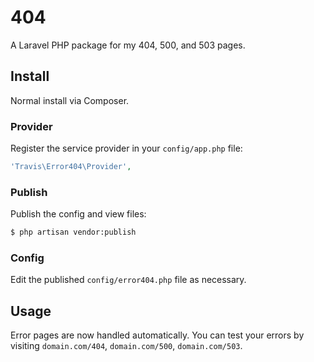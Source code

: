 # 404

A Laravel PHP package for my 404, 500, and 503 pages.

## Install

Normal install via Composer.

### Provider

Register the service provider in your ``config/app.php`` file:

```php
'Travis\Error404\Provider',
```

### Publish

Publish the config and view files:

```bash
$ php artisan vendor:publish
```

### Config

Edit the published ``config/error404.php`` file as necessary.

## Usage

Error pages are now handled automatically.  You can test your errors by visiting ``domain.com/404``, ``domain.com/500``, ``domain.com/503``.
